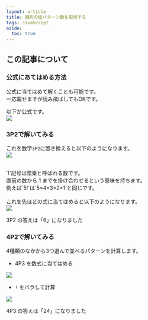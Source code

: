 ```yaml
---
layout: article
title: 順列の総パターン数を取得する
tags: JavaScript
aside:
  toc: true
---
```


<script type="text/javascript" src="//cdn.mathjax.org/mathjax/latest/MathJax.js?config=TeX-AMS-MML_HTMLorMML"></script>

## この記事について


### 公式にあてはめる方法

公式に当てはめて解くことも可能です。<br>
一応載せますが読み飛ばしてもOKです。

以下が公式です。<br>
<img src="https://latex.codecogs.com/gif.latex?\large&space;nPr&space;=&space;\frac{n!}{(n-r)!}" />

### 3P2で解いてみる
これを数字`3P2`に置き換えると以下のようになります。<br>
<img src="https://latex.codecogs.com/gif.latex?\large&space;_{3}P_{2}=\frac{3!}{(2-1)!}" />
<!-- <span style="font-size: 200%; text-align:left; color:Olive;">$$ {3}P_{2}=\frac{3!}{(2-1)!} $$</span> -->
<br>
`!`記号は階乗と呼ばれる数です。<br>
直前の数から 1 までを掛け合わせるという意味を持ちます。<br>
例えば`5!`は`5×4×3×2×1`と同じです。<br>
<br>
これを先ほどの式に当てはめると以下のようになります。<br>
<img src ="https://latex.codecogs.com/gif.latex?\large&space;_{3}P_{2}=\frac{3\times&space;2&space;\times1}{1}" />

3P2 の答えは「6」になりました

### 4P2で解いてみる

4種類のなかから3つ選んで並べるパターンを計算します。

- 4P3 を数式に当てはめる<br>
<img src= "https://latex.codecogs.com/gif.latex?\LARGE&space;_{4}P_{3}=\frac{4!}{(4-3)!}" />

- `!` をバラして計算<br>
<img src= "https://latex.codecogs.com/gif.latex?\LARGE&space;_{4}P_{3}=\frac{4\times&space;3&space;\times2&space;\times&space;1}{1}" />


4P3 の答えは「24」になりました
